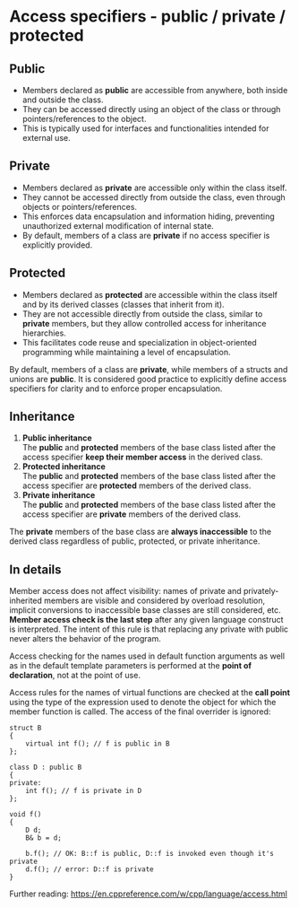 Access specifiers - public / private / protected
================================================
Public
------
- Members declared as **public** are accessible from anywhere, both inside and outside the class.
- They can be accessed directly using an object of the class or through pointers/references to the object.
- This is typically used for interfaces and functionalities intended for external use.

Private
-------
- Members declared as **private** are accessible only within the class itself.
- They cannot be accessed directly from outside the class, even through objects or pointers/references.
- This enforces data encapsulation and information hiding, preventing unauthorized external modification of internal state.
- By default, members of a class are **private** if no access specifier is explicitly provided.

Protected
---------
- Members declared as **protected** are accessible within the class itself and by its derived classes (classes that inherit from it).
- They are not accessible directly from outside the class, similar to **private** members, but they allow controlled access for inheritance hierarchies.
- This facilitates code reuse and specialization in object-oriented programming while maintaining a level of encapsulation.

By default, members of a class are **private**, while members of a structs and unions are **public**. It is considered good practice to explicitly define access specifiers for clarity and to enforce proper encapsulation.

Inheritance
-----------
1. **Public inheritance**  
    The **public** and **protected** members of the base class listed after the access specifier **keep their member access** in the derived class.
2. **Protected inheritance**  
    The **public** and **protected** members of the base class listed after the access specifier are **protected** members of the derived class.
3. **Private inheritance**  
    The **public** and **protected** members of the base class listed after the access specifier are **private** members of the derived class.

The **private** members of the base class are **always inaccessible** to the derived class regardless of public, protected, or private inheritance.

In details
----------
Member access does not affect visibility: names of private and privately-inherited members are visible and considered by overload resolution, implicit conversions to inaccessible base classes are still considered, etc.  
**Member access check is the last step** after any given language construct is interpreted. The intent of this rule is that replacing any private with public never alters the behavior of the program.

Access checking for the names used in default function arguments as well as in the default template parameters is performed at the **point of declaration**, not at the point of use.

Access rules for the names of virtual functions are checked at the **call point** using the type of the expression used to denote the object for which the member function is called. The access of the final overrider is ignored:

```
struct B
{
    virtual int f(); // f is public in B
};
 
class D : public B
{
private:
    int f(); // f is private in D
};
 
void f()
{
    D d;
    B& b = d;
 
    b.f(); // OK: B::f is public, D::f is invoked even though it's private
    d.f(); // error: D::f is private
}
```

Further reading: https://en.cppreference.com/w/cpp/language/access.html